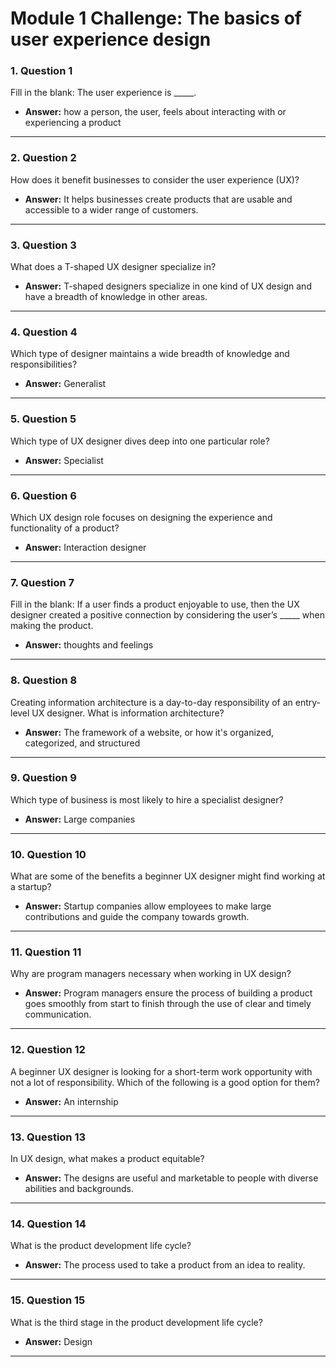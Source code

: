 # Module 1 Challenge: The basics of user experience design

### 1. Question 1  
Fill in the blank: The user experience is _____.

- **Answer:** how a person, the user, feels about interacting with or experiencing a product

---

### 2. Question 2  
How does it benefit businesses to consider the user experience (UX)?

- **Answer:** It helps businesses create products that are usable and accessible to a wider range of customers.

---

### 3. Question 3  
What does a T-shaped UX designer specialize in?

- **Answer:** T-shaped designers specialize in one kind of UX design and have a breadth of knowledge in other areas.

---

### 4. Question 4  
Which type of designer maintains a wide breadth of knowledge and responsibilities?

- **Answer:** Generalist

---

### 5. Question 5  
Which type of UX designer dives deep into one particular role?

- **Answer:** Specialist

---

### 6. Question 6  
Which UX design role focuses on designing the experience and functionality of a product?

- **Answer:** Interaction designer

---

### 7. Question 7  
Fill in the blank: If a user finds a product enjoyable to use, then the UX designer created a positive connection by considering the user’s _____ when making the product.

- **Answer:** thoughts and feelings

---

### 8. Question 8  
Creating information architecture is a day-to-day responsibility of an entry-level UX designer. What is information architecture?

- **Answer:** The framework of a website, or how it's organized, categorized, and structured

---

### 9. Question 9  
Which type of business is most likely to hire a specialist designer?

- **Answer:** Large companies

---

### 10. Question 10  
What are some of the benefits a beginner UX designer might find working at a startup?

- **Answer:** Startup companies allow employees to make large contributions and guide the company towards growth.

---

### 11. Question 11  
Why are program managers necessary when working in UX design?

- **Answer:** Program managers ensure the process of building a product goes smoothly from start to finish through the use of clear and timely communication.

---

### 12. Question 12  
A beginner UX designer is looking for a short-term work opportunity with not a lot of responsibility. Which of the following is a good option for them?

- **Answer:** An internship

---

### 13. Question 13  
In UX design, what makes a product equitable?

- **Answer:** The designs are useful and marketable to people with diverse abilities and backgrounds.

---

### 14. Question 14  
What is the product development life cycle?

- **Answer:** The process used to take a product from an idea to reality.

---

### 15. Question 15  
What is the third stage in the product development life cycle?

- **Answer:** Design

---
